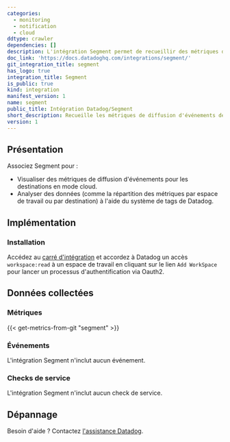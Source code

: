 ```yaml
---
categories:
  - monitoring
  - notification
  - cloud
ddtype: crawler
dependencies: []
description: L'intégration Segment permet de recueillir des métriques de diffusion d'événements pour les destinations de votre espace de travail.
doc_link: 'https://docs.datadoghq.com/integrations/segment/'
git_integration_title: segment
has_logo: true
integration_title: Segment
is_public: true
kind: integration
manifest_version: 1
name: segment
public_title: Intégration Datadog/Segment
short_description: Recueille les métriques de diffusion d'événements de Segment.
version: 1
---
```

## Présentation

Associez Segment pour :

- Visualiser des métriques de diffusion d'événements pour les destinations en mode cloud.
- Analyser des données (comme la répartition des métriques par espace de travail ou par destination) à l'aide du système de tags de Datadog.

## Implémentation

### Installation

Accédez au [carré d'intégration][1] et accordez à Datadog un accès `workspace:read` à un espace de travail en cliquant sur le lien `Add WorkSpace` pour lancer un processus d'authentification via Oauth2.

## Données collectées

### Métriques
{{< get-metrics-from-git "segment" >}}


### Événements

L'intégration Segment n'inclut aucun événement.

### Checks de service

L'intégration Segment n'inclut aucun check de service.

## Dépannage

Besoin d'aide ? Contactez [l'assistance Datadog][3].

[1]: https://app.datadoghq.com/account/settings#integrations/segment
[2]: https://github.com/DataDog/dogweb/blob/prod/integration/segment/segment_metadata.csv
[3]: https://docs.datadoghq.com/fr/help


